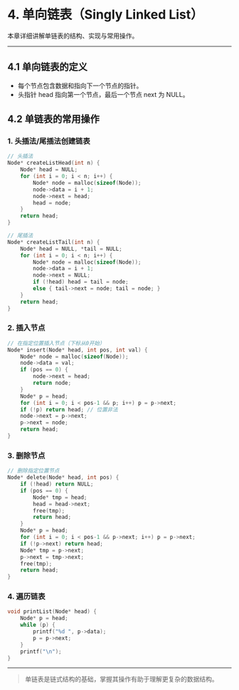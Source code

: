 # 4. 单向链表（Singly Linked List）

本章详细讲解单链表的结构、实现与常用操作。

---

## 4.1 单向链表的定义

- 每个节点包含数据和指向下一个节点的指针。
- 头指针 head 指向第一个节点，最后一个节点 next 为 NULL。

## 4.2 单链表的常用操作

### 1. 头插法/尾插法创建链表

```c
// 头插法
Node* createListHead(int n) {
    Node* head = NULL;
    for (int i = 0; i < n; i++) {
        Node* node = malloc(sizeof(Node));
        node->data = i + 1;
        node->next = head;
        head = node;
    }
    return head;
}

// 尾插法
Node* createListTail(int n) {
    Node* head = NULL, *tail = NULL;
    for (int i = 0; i < n; i++) {
        Node* node = malloc(sizeof(Node));
        node->data = i + 1;
        node->next = NULL;
        if (!head) head = tail = node;
        else { tail->next = node; tail = node; }
    }
    return head;
}
```

### 2. 插入节点

```c
// 在指定位置插入节点（下标从0开始）
Node* insert(Node* head, int pos, int val) {
    Node* node = malloc(sizeof(Node));
    node->data = val;
    if (pos == 0) {
        node->next = head;
        return node;
    }
    Node* p = head;
    for (int i = 0; i < pos-1 && p; i++) p = p->next;
    if (!p) return head; // 位置非法
    node->next = p->next;
    p->next = node;
    return head;
}
```

### 3. 删除节点

```c
// 删除指定位置节点
Node* delete(Node* head, int pos) {
    if (!head) return NULL;
    if (pos == 0) {
        Node* tmp = head;
        head = head->next;
        free(tmp);
        return head;
    }
    Node* p = head;
    for (int i = 0; i < pos-1 && p->next; i++) p = p->next;
    if (!p->next) return head;
    Node* tmp = p->next;
    p->next = tmp->next;
    free(tmp);
    return head;
}
```

### 4. 遍历链表

```c
void printList(Node* head) {
    Node* p = head;
    while (p) {
        printf("%d ", p->data);
        p = p->next;
    }
    printf("\n");
}
```

---

> 单链表是链式结构的基础，掌握其操作有助于理解更复杂的数据结构。
